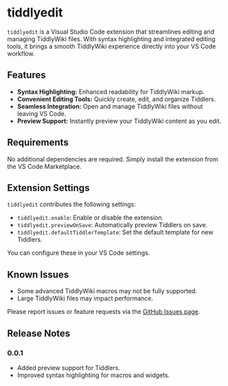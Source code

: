 # tiddlyedit

`tiddlyedit` is a Visual Studio Code extension that streamlines editing and managing TiddlyWiki files. With syntax highlighting and integrated editing tools, it brings a smooth TiddlyWiki experience directly into your VS Code workflow.

## Features

- **Syntax Highlighting:** Enhanced readability for TiddlyWiki markup.
- **Convenient Editing Tools:** Quickly create, edit, and organize Tiddlers.
- **Seamless Integration:** Open and manage TiddlyWiki files without leaving VS Code.
- **Preview Support:** Instantly preview your TiddlyWiki content as you edit.

## Requirements

No additional dependencies are required. Simply install the extension from the VS Code Marketplace.

## Extension Settings

`tiddlyedit` contributes the following settings:

- `tiddlyedit.enable`: Enable or disable the extension.
- `tiddlyedit.previewOnSave`: Automatically preview Tiddlers on save.
- `tiddlyedit.defaultTiddlerTemplate`: Set the default template for new Tiddlers.

You can configure these in your VS Code settings.

## Known Issues

- Some advanced TiddlyWiki macros may not be fully supported.
- Large TiddlyWiki files may impact performance.

Please report issues or feature requests via the [GitHub Issues page](https://github.com/your-repo/tiddlyedit/issues).

## Release Notes

### 0.0.1

- Added preview support for Tiddlers.
- Improved syntax highlighting for macros and widgets.
